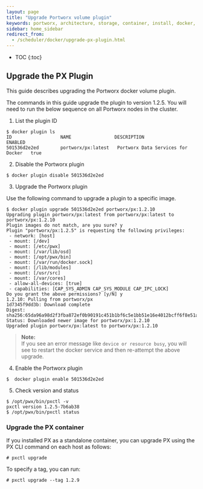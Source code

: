 ```yaml
---
layout: page
title: "Upgrade Portworx volume plugin"
keywords: portworx, architecture, storage, container, install, docker, upgrade, plugin
sidebar: home_sidebar
redirect_from:
  - /scheduler/docker/upgrade-px-plugin.html
---
```


* TOC
{:toc}

## Upgrade the PX Plugin
This guide describes upgrading the Portworx docker volume plugin.

The commands in this guide upgrade the plugin to version 1.2.5. You will need to run the below sequence on all Portworx nodes in the cluster.

1. List the plugin ID
```
$ docker plugin ls
ID                  NAME                DESCRIPTION                         ENABLED
501536d2e2ed        portworx/px:latest   Portworx Data Services for Docker   true
```
2. Disable the Portworx plugin
```
$ docker plugin disable 501536d2e2ed
```
3. Upgrade the Portworx plugin

Use the following command to upgrade a plugin to a specific image.
```
$ docker plugin upgrade 501536d2e2ed portworx/px:1.2.10
Upgrading plugin portworx/px:latest from portworx/px:latest to portworx/px:1.2.10
Plugin images do not match, are you sure? y
Plugin "portworx/px:1.2.5" is requesting the following privileges:
 - network: [host]
 - mount: [/dev]
 - mount: [/etc/pwx]
 - mount: [/var/lib/osd]
 - mount: [/opt/pwx/bin]
 - mount: [/var/run/docker.sock]
 - mount: [/lib/modules]
 - mount: [/usr/src]
 - mount: [/var/cores]
 - allow-all-devices: [true]
 - capabilities: [CAP_SYS_ADMIN CAP_SYS_MODULE CAP_IPC_LOCK]
Do you grant the above permissions? [y/N] y
1.2.10: Pulling from portworx/px
1d7345f9dd3b: Download complete
Digest: sha256:65da96a98d2f3fba872ef0b90191c451b1bf6c5e1bb51e16e4012bcff6f8e51a
Status: Downloaded newer image for portworx/px:1.2.10
Upgraded plugin portworx/px:latest to portworx/px:1.2.10
```
>**Note:**<br/> If you see an error message like `device or resource busy`, you will see to restart the docker service and then re-attempt the above upgrade.

4. Enable the Portworx plugin
```
$  docker plugin enable 501536d2e2ed
```
5. Check version and status
```
$ /opt/pwx/bin/pxctl -v
pxctl version 1.2.5-7b6ab38
$ /opt/pwx/bin/pxctl status
```

### Upgrade the PX container
If you installed PX as a standalone container, you can upgrade PX using the PX CLI command on each host as follows:

```
# pxctl upgrade
```

To specify a tag, you can run:

```
# pxctl upgrade --tag 1.2.9
```
